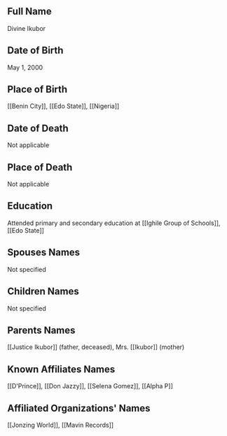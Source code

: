 
## Full Name
Divine Ikubor

## Date of Birth
May 1, 2000

## Place of Birth
[[Benin City]], [[Edo State]], [[Nigeria]]

## Date of Death
Not applicable

## Place of Death
Not applicable

## Education
Attended primary and secondary education at [[Ighile Group of Schools]], [[Edo State]]

## Spouses Names
Not specified

## Children Names
Not specified

## Parents Names
[[Justice Ikubor]] (father, deceased), Mrs. [[Ikubor]] (mother)

## Known Affiliates Names
[[D'Prince]], [[Don Jazzy]], [[Selena Gomez]], [[Alpha P]]

## Affiliated Organizations' Names
[[Jonzing World]], [[Mavin Records]]

